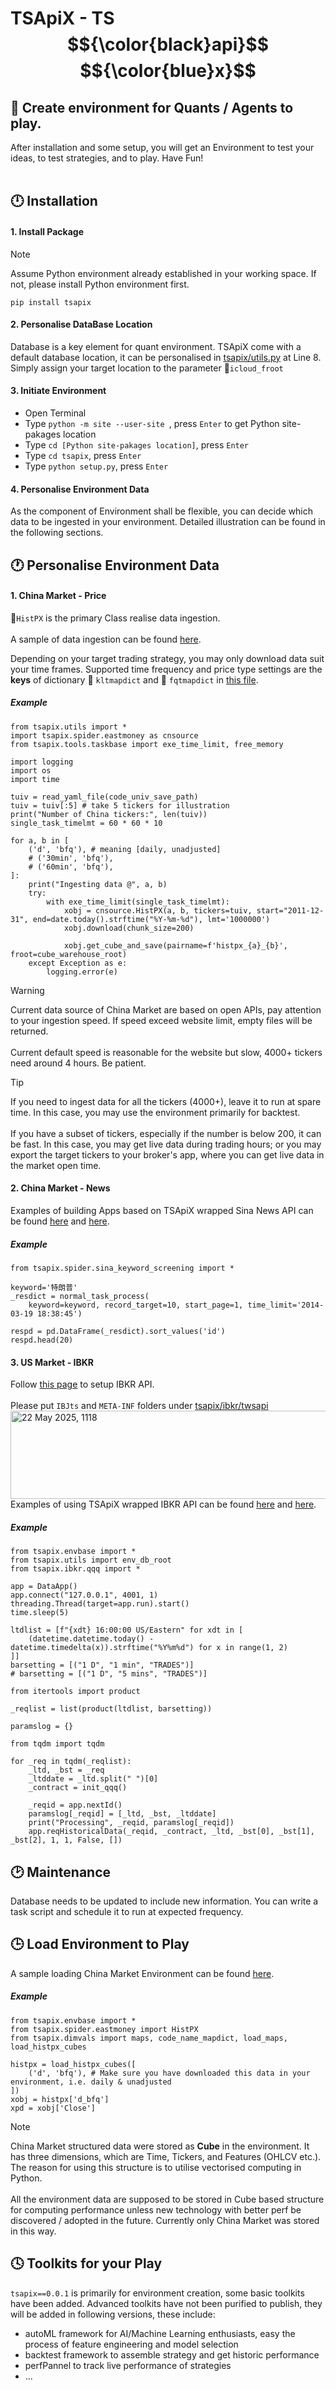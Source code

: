 # TSApiX - TS $${\color{black}api}$$ $${\color{blue}x}$$  

## :snake: Create environment for Quants / Agents to play.

After installation and some setup, you will get an Environment to test your ideas, to test strategies, and to play. Have Fun!
<br><br>

## :clock12: Installation

#### 1. Install Package 
>[!NOTE]
>Assume Python environment already established in your working space. If not, please install Python environment first.
```
pip install tsapix
```
#### 2. Personalise DataBase Location
Database is a key element for quant environment. 
TSApiX come with a default database location, it can be personalised in [tsapix/utils.py](https://github.com/mengyuan007/tsapix/blob/main/src/tsapix/utils.py)
at Line 8. Simply assign your target location to the parameter :jigsaw:```icloud_froot```

#### 3. Initiate Environment
- Open Terminal
- Type ```python -m site --user-site ```, press ```Enter``` to get Python site-pakages location
- Type ```cd [Python site-pakages location]```, press ```Enter```
- Type ```cd tsapix```, press ```Enter```
- Type ```python setup.py```, press ```Enter```

#### 4. Personalise Environment Data
As the component of Environment shall be flexible, you can decide which data to be ingested in your environment. Detailed illustration can be found in the following sections.

##  :clock1: Personalise Environment Data
#### 1. China Market - Price
:jigsaw:```HistPX``` is the primary Class realise data ingestion.
<br><br>
A sample of data ingestion can be found [here](https://github.com/mengyuan007/tsapix/blob/main/_sample/spider_update_database_China.ipynb).

Depending on your target trading strategy, you may only download data suit your time frames.
Supported time frequency and price type settings are the **keys** of dictionary :jigsaw: ```kltmapdict``` and :jigsaw: ```fqtmapdict``` in [this file](https://github.com/mengyuan007/tsapix/blob/main/src/tsapix/spider/eastmoney.py).

##### Example
```
from tsapix.utils import *
import tsapix.spider.eastmoney as cnsource
from tsapix.tools.taskbase import exe_time_limit, free_memory

import logging
import os
import time

tuiv = read_yaml_file(code_univ_save_path)
tuiv = tuiv[:5] # take 5 tickers for illustration
print("Number of China tickers:", len(tuiv))
single_task_timelmt = 60 * 60 * 10

for a, b in [
    ('d', 'bfq'), # meaning [daily, unadjusted]
    # ('30min', 'bfq'),
    # ('60min', 'bfq'),
]:
    print("Ingesting data @", a, b)
    try:
        with exe_time_limit(single_task_timelmt):
            xobj = cnsource.HistPX(a, b, tickers=tuiv, start="2011-12-31", end=date.today().strftime("%Y-%m-%d"), lmt='1000000')
            xobj.download(chunk_size=200)

            xobj.get_cube_and_save(pairname=f'histpx_{a}_{b}', froot=cube_warehouse_root)
    except Exception as e:
        logging.error(e)
```

>[!WARNING]
>Current data source of China Market are based on open APIs, pay attention to your ingestion speed. 
>If speed exceed website limit, empty files will be returned.
><br><br>Current default speed is reasonable for the website but slow, 4000+ tickers need around 4 hours. Be patient.

>[!TIP]
>If you need to ingest data for all the tickers (4000+), leave it to run at spare time. In this case, you may use the environment primarily for backtest.
><br><br>If you have a subset of tickers, especially if the number is below 200, it can be fast. In this case, you may get live data during trading hours; or you may export the target tickers to your broker's app, where you can get live data in the market open time.

#### 2. China Market - News
Examples of building Apps based on TSApiX wrapped Sina News API can be found [here](https://github.com/mengyuan007/tsapix/blob/main/_sample/spider_SinaNews_keyword_screening.ipynb) and [here](https://github.com/mengyuan007/tsapix/blob/main/_sample/spider_SinaNews_dashboard.py).  
##### Example
```
from tsapix.spider.sina_keyword_screening import *

keyword='特朗普'
_resdict = normal_task_process(
    keyword=keyword, record_target=10, start_page=1, time_limit='2014-03-19 18:38:45')

respd = pd.DataFrame(_resdict).sort_values('id')
respd.head(20)
```

#### 3. US Market - IBKR
Follow [this page](https://www.interactivebrokers.com/campus/ibkr-api-page/twsapi-doc/#api-introduction) to setup IBKR API. 
<br><br>Please put ```IBJts``` and ```META-INF``` folders under [tsapix/ibkr/twsapi](https://github.com/mengyuan007/tsapix/tree/main/src/tsapix/ibkr/twsapi)
<img width="564" height="141" alt="22 May 2025, 1118" src="https://github.com/user-attachments/assets/d784ec53-c34b-470e-88d7-ed9bcd7d0047" />
<br>
Examples of using TSApiX wrapped IBKR API can be found [here](https://github.com/mengyuan007/tsapix/blob/main/_sample/ibkr_data_QQQ_options.ipynb) and [here](https://github.com/mengyuan007/tsapix/blob/main/_sample/ibkr_data_QQQ_OHLCV.ipynb).
##### Example
```
from tsapix.envbase import *
from tsapix.utils import env_db_root
from tsapix.ibkr.qqq import *

app = DataApp()
app.connect("127.0.0.1", 4001, 1)
threading.Thread(target=app.run).start()
time.sleep(5)

ltdlist = [f"{xdt} 16:00:00 US/Eastern" for xdt in [
    (datetime.datetime.today() - datetime.timedelta(x)).strftime("%Y%m%d") for x in range(1, 2)
]]
barsetting = [("1 D", "1 min", "TRADES")]
# barsetting = [("1 D", "5 mins", "TRADES")]

from itertools import product

_reqlist = list(product(ltdlist, barsetting))

paramslog = {}

from tqdm import tqdm

for _req in tqdm(_reqlist):
    _ltd, _bst = _req
    _ltddate = _ltd.split(" ")[0]
    _contract = init_qqq()

    _reqid = app.nextId()
    paramslog[_reqid] = [_ltd, _bst, _ltddate]
    print("Processing", _reqid, paramslog[_reqid])
    app.reqHistoricalData(_reqid, _contract, _ltd, _bst[0], _bst[1], _bst[2], 1, 1, False, [])
```

## :clock2: Maintenance
Database needs to be updated to include new information.
You can write a task script and schedule it to run at expected frequency.

## :clock3: Load Environment to Play
A sample loading China Market Environment can be found [here](https://github.com/mengyuan007/tsapix/blob/main/_sample/playgroud_China.ipynb).

##### Example
```
from tsapix.envbase import *
from tsapix.spider.eastmoney import HistPX
from tsapix.dimvals import maps, code_name_mapdict, load_maps, load_histpx_cubes

histpx = load_histpx_cubes([
    ('d', 'bfq'), # Make sure you have downloaded this data in your environment, i.e. daily & unadjusted
])
xobj = histpx['d_bfq']
xpd = xobj['Close']
```

>[!NOTE]
>China Market structured data were stored as **Cube** in the environment. It has three dimensions, which are Time, Tickers, and Features (OHLCV etc.).
>The reason for using this structure is to utilise vectorised computing in Python.
><br><br>
>All the environment data are supposed to be stored in Cube based structure for computing performance unless new technology with better perf be discovered / adopted in the future. Currently only China Market was stored in this way.

## :clock4: Toolkits for your Play
```tsapix==0.0.1``` is primarily for environment creation, some basic toolkits have been added. Advanced toolkits have not been purified to publish, they will be added in following versions, these include: 
- autoML framework for AI/Machine Learning enthusiasts, easy the process of feature engineering and model selection
- backtest framework to assemble strategy and get historic performance
- perfPannel to track live performance of strategies
- ...


